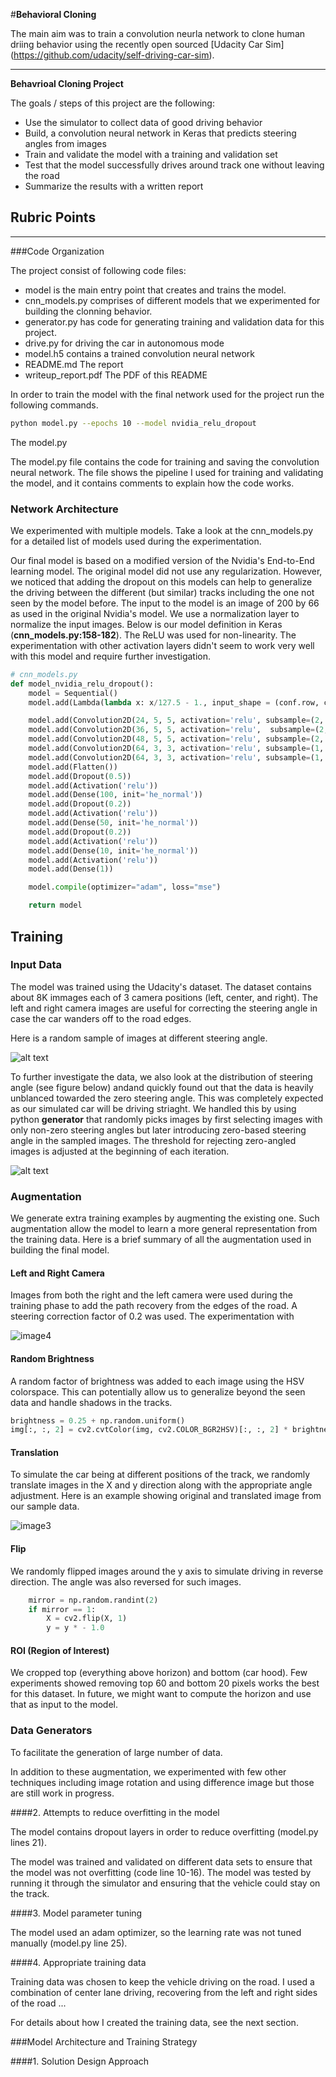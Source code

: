 #**Behavioral Cloning** 

The  main aim was to train a convolution neurla network to clone human driing behavior using the recently open sourced [Udacity Car Sim] (https://github.com/udacity/self-driving-car-sim). 

---

**Behavrioal Cloning Project**

The goals / steps of this project are the following:
* Use the simulator to collect data of good driving behavior
* Build, a convolution neural network in Keras that predicts steering angles from images
* Train and validate the model with a training and validation set
* Test that the model successfully drives around track one without leaving the road
* Summarize the results with a written report


[//]: # (Image References)

[image1]: ./resources/sample_images.png "random sample of images with varying angles"
[image2]: ./resources/angle_distribution.png "Steering ngle distribution"
[image3]: ./resources/translate_example.png "Recovery Image"
[image4]: ./resources/left_right_camera.png "Recovery Image"
[image5]: ./examples/placeholder_small.png "Recovery Image"
[image6]: ./examples/placeholder_small.png "Normal Image"
[image7]: ./examples/placeholder_small.png "Flipped Image"

## Rubric Points

---
###Code Organization

The project consist of following code files:

* model is the main entry point that creates and trains the model.
* cnn_models.py comprises of different models that we experimented for building the clonning behavior. 
* generator.py has code for generating training and validation data for this project. 
* drive.py for driving the car in autonomous mode
* model.h5 contains a trained convolution neural network 
* README.md The report
* writeup_report.pdf The PDF of this README

In order to train the model with the final network used for the project run the following commands. 

```sh
python model.py --epochs 10 --model nvidia_relu_dropout 
```

The model.py

The model.py file contains the code for training and saving the convolution neural network. The file shows the pipeline I used for training and validating the model, and it contains comments to explain how the code works.

### Network Architecture

We experimented with multiple models. Take a look at the cnn_models.py for a detailed list of models used during the experimentation.

Our final model is based on a modified version of the Nvidia's End-to-End learning model. The original model did not use any regularization. However, we noticed that adding the dropout on this models can help to generalize the driving between the different (but similar) tracks including the one not seen by the model before. The input to the model is an image of 200 by 66 as used in the original Nvidia's model. We use a normalization layer to normalize the input images. Below is our model definition in Keras (**cnn_models.py:158-182**). The ReLU was used for non-linearity. The experimentation with other activation layers didn't seem to work very well with this model and require further investigation. 

```python
# cnn_models.py
def model_nvidia_relu_dropout():
    model = Sequential()
    model.add(Lambda(lambda x: x/127.5 - 1., input_shape = (conf.row, conf.col, conf.ch)))

    model.add(Convolution2D(24, 5, 5, activation='relu', subsample=(2, 2), init='he_normal', border_mode="valid"))
    model.add(Convolution2D(36, 5, 5, activation='relu',  subsample=(2, 2), init='he_normal', border_mode="valid"))
    model.add(Convolution2D(48, 5, 5, activation='relu', subsample=(2, 2), init='he_normal', border_mode="valid"))
    model.add(Convolution2D(64, 3, 3, activation='relu', subsample=(1, 1), init='he_normal', border_mode="valid"))
    model.add(Convolution2D(64, 3, 3, activation='relu', subsample=(1, 1), init='he_normal',  border_mode="valid"))
    model.add(Flatten())
    model.add(Dropout(0.5))
    model.add(Activation('relu'))
    model.add(Dense(100, init='he_normal'))
    model.add(Dropout(0.2))
    model.add(Activation('relu'))
    model.add(Dense(50, init='he_normal'))
    model.add(Dropout(0.2))
    model.add(Activation('relu'))
    model.add(Dense(10, init='he_normal'))
    model.add(Activation('relu'))
    model.add(Dense(1))

    model.compile(optimizer="adam", loss="mse")

    return model
```

## Training

### Input Data

The model was trained using the Udacity's dataset. The dataset contains about 8K immages each of 3 camera positions (left, center, and right). The left and right camera images are useful for correcting the steering angle in case the car wanders off to the road edges. 

Here is a random sample of images at different steering angle. 

![alt text][image1]

To further investigate the data, we also look at the distribution of steering angle (see figure below) andand quickly found out that the data is heavily unblanced towarded the zero steering angle. This was completely expected as our simulated car will be driving striaght. We handled this by using python **generator** that randomly picks images by first selecting images with only non-zero steering angles but later introducing zero-based steering angle in the sampled images. The threshold for rejecting zero-angled images is adjusted at the beginning of each iteration. 

![alt text][image2]

### Augmentation

We generate extra training examples by augmenting the existing one. Such augmentation allow the model to learn a more general representation from the training data. Here is a brief summary of all the augmentation used in building the final model. 

#### Left and Right Camera

Images from both the right and the left camera were used during the training phase to add the path recovery from the edges of the road. A steering correction factor of 0.2 was used. The experimentation with 

![image4]

#### Random Brightness

A random factor of brightness was added to each image using the HSV colorspace. This can potentially allow us to generalize beyond the seen data and handle shadows in the tracks. 

```python
brightness = 0.25 + np.random.uniform()
img[:, :, 2] = cv2.cvtColor(img, cv2.COLOR_BGR2HSV)[:, :, 2] * brightness
```
#### Translation 

To simulate the car being at different positions of the track, we randomly translate images in the X and y direction along with the appropriate angle adjustment. Here is an example showing original and translated image from our sample data. 

![image3]

#### Flip

We randomly flipped images around the y axis to simulate driving in reverse direction. The angle was also reversed for such images. 

```python
    mirror = np.random.randint(2)
    if mirror == 1:
        X = cv2.flip(X, 1)
        y = y * - 1.0
```

#### ROI (Region of Interest)

We cropped top (everything above horizon) and bottom (car hood). Few experiments showed removing top 60 and bottom 20 pixels works the best for this dataset. In future, we might want to compute the horizon and use that as input to the model. 


### Data Generators

To facilitate the generation of large number of data. 


In addition to these augmentation, we experimented with few other techniques including image rotation and using difference image but those are still work in progress. 

####2. Attempts to reduce overfitting in the model

The model contains dropout layers in order to reduce overfitting (model.py lines 21). 

The model was trained and validated on different data sets to ensure that the model was not overfitting (code line 10-16). The model was tested by running it through the simulator and ensuring that the vehicle could stay on the track.

####3. Model parameter tuning

The model used an adam optimizer, so the learning rate was not tuned manually (model.py line 25).

####4. Appropriate training data

Training data was chosen to keep the vehicle driving on the road. I used a combination of center lane driving, recovering from the left and right sides of the road ... 

For details about how I created the training data, see the next section. 

###Model Architecture and Training Strategy

####1. Solution Design Approach

